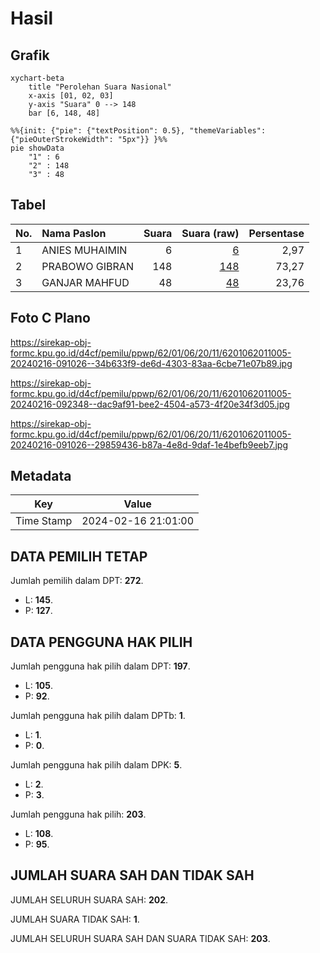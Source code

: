 # Hasil

## Grafik

```mermaid
xychart-beta
    title "Perolehan Suara Nasional"
    x-axis [01, 02, 03]
    y-axis "Suara" 0 --> 148
    bar [6, 148, 48]
```

```mermaid
%%{init: {"pie": {"textPosition": 0.5}, "themeVariables": {"pieOuterStrokeWidth": "5px"}} }%%
pie showData
    "1" : 6
    "2" : 148
    "3" : 48
```

## Tabel

| No. | Nama Paslon    | Suara | Suara (raw) | Persentase |
|:--- |:-------------- | -----:| -----------:| ----------:|
| 1   | ANIES MUHAIMIN | 6     | [6][p-1]    | 2,97       |
| 2   | PRABOWO GIBRAN | 148   | [148][p-2]  | 73,27      |
| 3   | GANJAR MAHFUD  | 48    | [48][p-3]   | 23,76      |


[p-1]: https://github.com/gigit-pemilu/pemilu-2024/blob/main/pilpres/hitung-suara/sub/62-kalimantan-tengah/sub/01-kotawaringin-barat/sub/06-pangkalan-banteng/sub/2011-sungai-hijau/sub/005-tps/sub/paslon-1.txt
[p-2]: https://github.com/gigit-pemilu/pemilu-2024/blob/main/pilpres/hitung-suara/sub/62-kalimantan-tengah/sub/01-kotawaringin-barat/sub/06-pangkalan-banteng/sub/2011-sungai-hijau/sub/005-tps/sub/paslon-2.txt
[p-3]: https://github.com/gigit-pemilu/pemilu-2024/blob/main/pilpres/hitung-suara/sub/62-kalimantan-tengah/sub/01-kotawaringin-barat/sub/06-pangkalan-banteng/sub/2011-sungai-hijau/sub/005-tps/sub/paslon-3.txt

## Foto C Plano

https://sirekap-obj-formc.kpu.go.id/d4cf/pemilu/ppwp/62/01/06/20/11/6201062011005-20240216-091026--34b633f9-de6d-4303-83aa-6cbe71e07b89.jpg

https://sirekap-obj-formc.kpu.go.id/d4cf/pemilu/ppwp/62/01/06/20/11/6201062011005-20240216-092348--dac9af91-bee2-4504-a573-4f20e34f3d05.jpg

https://sirekap-obj-formc.kpu.go.id/d4cf/pemilu/ppwp/62/01/06/20/11/6201062011005-20240216-091026--29859436-b87a-4e8d-9daf-1e4befb9eeb7.jpg


## Metadata

| Key        | Value               |
| ---------- | ------------------- |
| Time Stamp | 2024-02-16 21:01:00 |


## DATA PEMILIH TETAP

Jumlah pemilih dalam DPT: **272**.
 * L: **145**.
 * P: **127**.

## DATA PENGGUNA HAK PILIH

Jumlah pengguna hak pilih dalam DPT: **197**.
 * L: **105**.
 * P: **92**.

Jumlah pengguna hak pilih dalam DPTb: **1**.
 * L: **1**.
 * P: **0**.

Jumlah pengguna hak pilih dalam DPK: **5**.
 * L: **2**.
 * P: **3**.

Jumlah pengguna hak pilih: **203**.
 * L: **108**.
 * P: **95**.

## JUMLAH SUARA SAH DAN TIDAK SAH

JUMLAH SELURUH SUARA SAH: **202**.

JUMLAH SUARA TIDAK SAH: **1**.

JUMLAH SELURUH SUARA SAH DAN SUARA TIDAK SAH: **203**.


